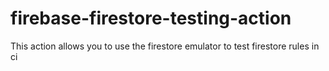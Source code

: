 # firebase-firestore-testing-action

This action allows you to use the firestore emulator to test firestore rules in ci
